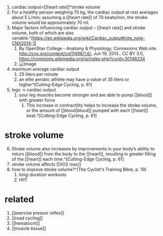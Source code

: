1. cardiac output=[[heart rate]]*stroke volume
2. For a healthy person weighing 70 kg, the cardiac output at rest averages about 5 L/min; assuming a [[heart rate]] of 70 beats/min, the stroke volume would be approximately 70 ml.
3. Major factors influencing cardiac output – [[heart rate]] and stroke volume, both of which are also variable.^[https://en.wikipedia.org/wiki/Cardiac_output#cite_note-CNX2014-1]
	1. By OpenStax College - Anatomy &amp; Physiology, Connexions Web site. http://cnx.org/content/col11496/1.6/, Jun 19, 2013., CC BY 3.0, https://commons.wikimedia.org/w/index.php?curid=30148234
	2. ![image](https://upload.wikimedia.org/wikipedia/commons/thumb/1/15/2031_Factors_in_Cardiac_Output.jpg/640px-2031_Factors_in_Cardiac_Output.jpg)
4. maximum average cardiac output
	1. 25 liters per minute
	2. an elite aerobic athlete may have a value of 35 liters or higher^[Cutting-Edge Cycling, p. 61]
5. legs → cardiac output
	1. your leg muscles become stronger and are able to pump [[blood]] with greater force
		1. This increase in contractility helps to increase the stroke volume, or the amount of [[blood|blood]] pumped with each [[heart]] beat.^[Cutting-Edge Cycling, p. 61]

# stroke volume
6. Stroke volume also increases by improvements in your body’s ability to return [[blood]] from the body to the [[heart]], resulting in greater filling of the [[heart]] each time.^[Cutting-Edge Cycling, p. 61]
7. stroke volume affects [[VO2 max]]
8. how to improve stroke volume?^[The Cyclist's Training Bible, p. 19]
	1. long-duration workouts
	2. HIIT

# related
1. [[exercise pressor reflex]]
2. [[road cycling]]
3. [[hematocrit]]
4. [[muscle tissue]]